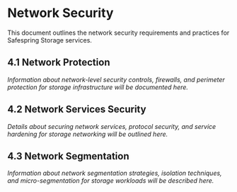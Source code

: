 # Network Security

This document outlines the network security requirements and practices for Safespring Storage services.

## 4.1 Network Protection

*Information about network-level security controls, firewalls, and perimeter protection for storage infrastructure will be documented here.*

## 4.2 Network Services Security

*Details about securing network services, protocol security, and service hardening for storage networking will be outlined here.*

## 4.3 Network Segmentation

*Information about network segmentation strategies, isolation techniques, and micro-segmentation for storage workloads will be described here.*